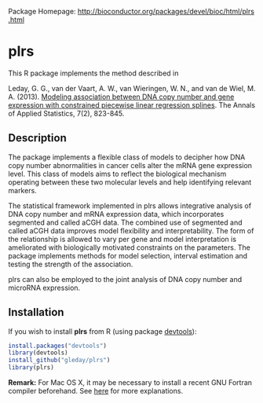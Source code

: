 Package Homepage: http://bioconductor.org/packages/devel/bioc/html/plrs.html 

# plrs

This R package implements the method described in

Leday, G. G., van der Vaart, A. W., van Wieringen, W. N., and van de Wiel, M. A. (2013). [Modeling association between DNA copy number and gene expression with constrained piecewise linear regression splines](http://projecteuclid.org/euclid.aoas/1372338469). The Annals of Applied Statistics, 7(2), 823-845.

## Description

The package implements a flexible class of models to decipher how DNA copy number abnormalities in cancer cells alter the mRNA gene expression level. This class of models aims to reflect the biological mechanism operating between these two molecular levels and help identifying relevant markers.

The statistical framework implemented in plrs allows integrative analysis of DNA copy number and mRNA expression data, which incorporates segmented and called aCGH data. The combined use of segmented and called aCGH data improves model flexibility and interpretability. The form of the relationship is allowed to vary per gene and model interpretation is ameliorated with biologically motivated constraints on the parameters. The package implements methods for model selection, interval estimation and testing the strength of the association.

plrs can also be employed to the joint analysis of DNA copy number and microRNA expression.

## Installation

If you wish to install **plrs** from R (using package [devtools](https://cran.r-project.org/web/packages/devtools/index.html)):

```R
install.packages("devtools")
library(devtools)
install_github("gleday/plrs")
library(plrs)
```

**Remark:** For Mac OS X, it may be necessary to install a recent GNU Fortran compiler beforehand. See [here](http://thecoatlessprofessor.com/programming/rcpp-rcpparmadillo-and-os-x-mavericks-lgfortran-and-lquadmath-error/) for more explanations.

